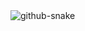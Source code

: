 <picture>
<!--   <source media="(prefers-color-scheme: dark)" srcset="https://github.com/lachimo/lachimo/blob/output/ocean-dark.gif" /> -->
<!--   <source media="(prefers-color-scheme: light)" srcset="https://github.com/lachimo/lachimo/blob/output/ocean-light.gif" /> -->
  <img alt="github-snake"  src="https://github.com/lachimo/lachimo/blob/output/ocean.gif" />
</picture>
